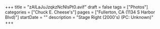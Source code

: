 +++
title = "zAILaJuJzqkzNcNlsPt0.avif"
draft = false
tags = ["Photos"]
categories = ["Chuck E. Cheese's"]
pages = ["Fullerton, CA (1134 S Harbor Blvd)"]
startDate = ""
description = "Stage Right (2000's) (PC: Unknown)"
+++
